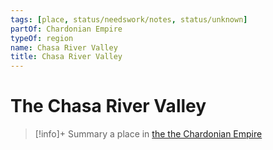 ```yaml
---
tags: [place, status/needswork/notes, status/unknown]
partOf: Chardonian Empire
typeOf: region
name: Chasa River Valley
title: Chasa River Valley
---
```

# The Chasa River Valley
>[!info]+ Summary
> a place in [the the Chardonian Empire](<../chardonian-empire.md>)
